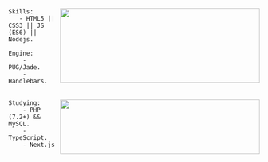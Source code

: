 ## 
<img align="right" src="https://github-readme-stats.vercel.app/api?username=alexsandersilv&show_icons=true&count_private=truehide=contribs,prs&theme=react" width="400" height="150" />

```
Skills:
   - HTML5 || CSS3 || JS (ES6) || Nodejs.
```

```
Engine:
    - PUG/Jade.
    - Handlebars.
```
##

<img align="right" src="https://spotify-github-profile.vercel.app/api/view.svg?uid=ghnh1aqj0gy5sexz77p06jxg1&cover_image=true&theme=novatorem&bar_color=009dff&bar_color_cover=falseer=false" width="400" height="110" />

```
Studying:
    - PHP (7.2+) && MySQL.
    - TypeScript.
    - Next.js
```
<!-- 
```
(╯°□°）╯︵ ┻━┻ || ¯\_(ツ)_/¯
```
-->
